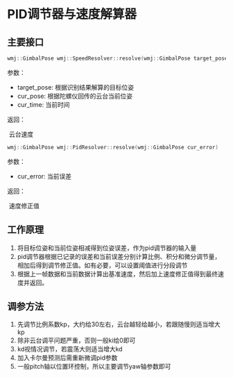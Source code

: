 # PID调节器与速度解算器

## 主要接口

```c++
wmj::GimbalPose wmj::SpeedResolver::resolve(wmj::GimbalPose target_pose, wmj::GimbalPose cur_pose, double cur_time)
```

参数：

- target_pose: 根据识别结果解算的目标位姿
- cur_pose: 根据陀螺仪回传的云台当前位姿
- cur_time: 当前时间

返回：

​	云台速度

```c++
wmj::GimbalPose wmj::PidResolver::resolve(wmj::GimbalPose cur_error)
```

参数：

- cur_error: 当前误差

返回：

​	速度修正值

## 工作原理

1. 将目标位姿和当前位姿相减得到位姿误差，作为pid调节器的输入量
2. pid调节器根据已记录的误差和当前误差分别计算比例、积分和微分调节量，相加后得到调节修正值。如有必要，可以设置阈值进行分段调节
3. 根据上一帧数据和当前数据计算出基准速度，然后加上速度修正值得到最终速度并返回。

## 调参方法

1. 先调节比例系数kp，大约给30左右，云台越轻给越小，若跟随慢则适当增大kp
2. 除非云台调平问题严重，否则一般ki给0即可
3. kd视情况调节，若震荡大则适当增大kd
4. 加入卡尔曼预测后需重新微调pid参数
5. 一般pitch轴以位置环控制，所以主要调节yaw轴参数即可